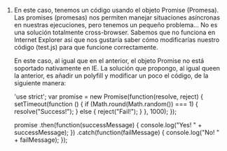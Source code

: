 
1.  En este caso, tenemos un código usando el objeto Promise (Promesa). Las promises (promesas) nos permiten manejar situaciones asíncronas en nuestras ejecuciones, pero tenemos un pequeño problema… No es una solución totalmente cross-browser. Sabemos que no funciona en Internet Explorer así que nos gustaría saber cómo modificarías nuestro código (test.js) para que funcione correctamente.


    En este caso, al igual que en el anterior, el objeto Promise no está soportado nativamente en IE. La solución que propongo, al igual queen la anterior, es añadir un polyfill y modificar un poco el código, de la siguiente manera:

    
    <script src="https://cdnjs.cloudflare.com/ajax/libs/bluebird/3.3.4/bluebird.min.js"></script>

    'use strict';
    var promise = new Promise(function(resolve, reject) {
        setTimeout(function () {
            if (Math.round(Math.random()) === 1) {
                resolve("Success!");
            } else {
                reject("Fail!");
            }
        }, 1000);
    });

    promise
        .then(function(successMessage) {
            console.log("Yes! " + successMessage);
        })
        .catch(function(failMessage) {
            console.log("No! " + failMessage);
        });